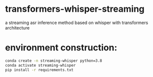 # transformers-whisper-streaming
a streaming asr inference method based on whisper with transformers architecture

# environment construction:
```bash
conda create -n streaming-whisper python=3.8
conda activate streaming-whisper
pip install -r requirements.txt
```
